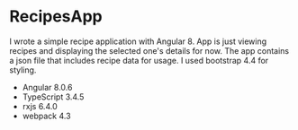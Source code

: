 # RecipesApp

I wrote a simple recipe application with Angular 8. App is just viewing recipes and displaying the selected one's details for now.
The app contains a json file that includes recipe data for usage.
I used bootstrap 4.4 for styling.

* Angular 8.0.6
* TypeScript 3.4.5
* rxjs 6.4.0
* webpack 4.3
